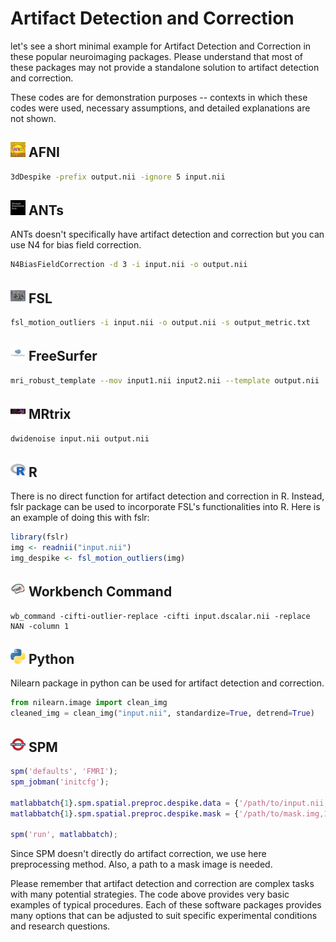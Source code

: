 # Artifact Detection and Correction

let's see a short minimal example for Artifact Detection and Correction in these popular neuroimaging packages. Please understand that most of these packages may not provide a standalone solution to artifact detection and correction. 

These codes are for demonstration purposes -- contexts in which these codes were used, necessary assumptions, and detailed explanations are not shown.

## <img src="../../icons/afni.png" height="24px" /> AFNI
```bash
3dDespike -prefix output.nii -ignore 5 input.nii
```

## <img src="../../icons/ants.png" height="24px" /> ANTs
ANTs doesn't specifically have artifact detection and correction but you can use N4 for bias field correction.
```bash
N4BiasFieldCorrection -d 3 -i input.nii -o output.nii 
```

## <img src="../../icons/fsl.png" height="24px" /> FSL
```bash
fsl_motion_outliers -i input.nii -o output.nii -s output_metric.txt
```

## <img src="../../icons/freesurfer.png" height="24px" /> FreeSurfer
```bash
mri_robust_template --mov input1.nii input2.nii --template output.nii
```

## <img src="../../icons/mrtrix.png" height="24px" /> MRtrix
```bash
dwidenoise input.nii output.nii
```

## <img src="../../icons/r.png" height="24px" /> R
There is no direct function for artifact detection and correction in R. Instead, fslr package can be used to incorporate FSL's functionalities into R. Here is an example of doing this with fslr:

```r
library(fslr)
img <- readnii("input.nii")
img_despike <- fsl_motion_outliers(img)
```

## <img src="../../icons/workbench_command.png" height="24px" /> Workbench Command
```
wb_command -cifti-outlier-replace -cifti input.dscalar.nii -replace NAN -column 1 
```

## <img src="../../icons/python.png" height="24px" /> Python
Nilearn package in python can be used for artifact detection and correction.
```python
from nilearn.image import clean_img
cleaned_img = clean_img("input.nii", standardize=True, detrend=True)
```

## <img src="../../icons/spm.png" height="24px" /> SPM
```matlab
spm('defaults', 'FMRI');
spm_jobman('initcfg');

matlabbatch{1}.spm.spatial.preproc.despike.data = {'/path/to/input.nii,1'};
matlabbatch{1}.spm.spatial.preproc.despike.mask = {'/path/to/mask.img,1'};

spm('run', matlabbatch);
```
Since SPM doesn't directly do artifact correction, we use here preprocessing method. Also, a path to a mask image is needed.

Please remember that artifact detection and correction are complex tasks with many potential strategies. The code above provides very basic examples of typical procedures. Each of these software packages provides many options that can be adjusted to suit specific experimental conditions and research questions.